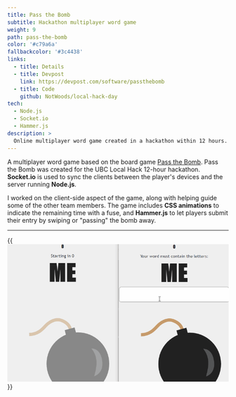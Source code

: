 ```yaml
---
title: Pass the Bomb
subtitle: Hackathon multiplayer word game
weight: 9
path: pass-the-bomb
color: '#c79a6a'
fallbackcolor: '#3c4438'
links:
  - title: Details
  - title: Devpost
    link: https://devpost.com/software/passthebomb
  - title: Code
    github: NotWoods/local-hack-day
tech:
  - Node.js
  - Socket.io
  - Hammer.js
description: >
  Online multiplayer word game created in a hackathon within 12 hours. Socket.io is used to sync the client devices and the server, which runs Node.js.
---
```


A multiplayer word game based on the board game [Pass the Bomb](https://en.wikipedia.org/wiki/Pass_the_Bomb). Pass the Bomb was created for the UBC Local Hack 12-hour hackathon. **Socket.io** is used to sync the clients between the player's devices and the server running **Node.js**.

I worked on the client-side aspect of the game, along with helping guide some of the other team members. The game includes **CSS animations** to indicate the remaining time with a fuse, and **Hammer.js** to let players submit their entry by swiping or "passing" the bomb away.

---

{{<img src="demo.gif" alt="Playing a round of Pass the Bomb in two windows">}}
